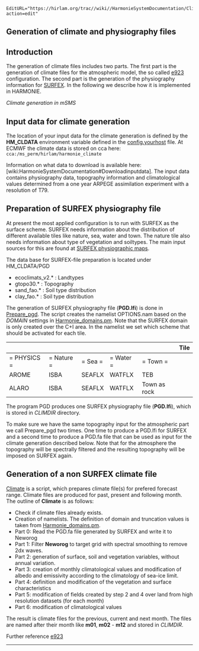 ```@meta
EditURL="https://hirlam.org/trac//wiki//HarmonieSystemDocumentation/ClimateGeneration?action=edit"
```


## Generation of climate and physiography files

## Introduction

The generation of climate files includes two parts. The first part is the generation of climate files for the atmospheric model, the so called 
[e923](http://www.cnrm.meteo.fr/gmapdoc/spip.php?page=recherche&recherche=e923) configuration. The second part is the generation of the physiography information for 
[SURFEX](http://www.cnrm-game-meteo.fr/surfex/). In the following we describe how it is implemented in HARMONIE.

*Climate generation in mSMS*

## Input data for climate generation
The location of your input data for the climate generation is defined by the **HM_CLDATA** environment variable defined in the [config.yourhost](https://hirlam.org/trac/browser/Harmonie/config-sh/config.ecgb-cca?rev=release-43h2.beta.3) file. At ECMWF the climate data is stored on cca here:
` cca:/ms_perm/hirlam/harmonie_climate `

Information on what data to download is available here: [wiki:HarmonieSystemDocumentation#Downloadinputdata]. The input data contains physiography data, topography information and climatological values determined from a one year ARPEGE assimilation experiment with a resolution of T79. 

## Preparation of SURFEX physiography file

At present the most applied configuration is to run with SURFEX as the surface scheme. SURFEX needs information about the distribution of different available tiles like nature, sea, water and town. The nature tile also needs information about type of vegetation and soiltypes. The main input sources for this are found at [SURFEX physiographic maps](http://www.cnrm-game-meteo.fr/surfex/spip.php?rubrique14).

The data base for SURFEX-file preparation is located under HM_CLDATA/PGD
 * ecoclimats_v2.* : Landtypes
 * gtopo30.* : Topography
 * sand_fao.* : Soil type distribution
 * clay_fao.* : Soil type distribution

The generation of SURFEX physiography file (**PGD.lfi**) is done in [Prepare_pgd](https://hirlam.org/trac/browser/Harmonie/scr/Prepare_pgd?rev=release-43h2.beta.3). The script creates the namelist OPTIONS.nam based on the *DOMAIN* settings in [Harmonie_domains.pm](https://hirlam.org/trac/browser/Harmonie/scr/Harmonie_domains.pm?rev=release-43h2.beta.3). Note that the SURFEX domain is only created over the C+I area. In the namelist we set which scheme that should be activated for each tile.

 | ||||| Tile | 
| --- | --- | --- | --- | --- | --- |
 |= PHYSICS =|= Nature =|= Sea =|= Water =|= Town =|
 |AROME  |ISBA  |SEAFLX|WATFLX |TEB         |
 |ALARO  |ISBA  |SEAFLX|WATFLX |Town as rock|

The program PGD produces one SURFEX physiography file (**PGD.lfi**), which is stored in *CLIMDIR* directory.

To make sure we have the same topography input for the atmospheric part we call Prepare_pgd two times. One time to produce a PGD.lfi for SURFEX and a second time to produce a PGD.fa file that can be used as input for the climate generation described below. Note that for the atmosphere the topography will be spectrally filtered and the resulting topography will be imposed on SURFEX again.
 
## Generation of a non SURFEX climate file

[Climate](https://hirlam.org/trac/browser/Harmonie/scr/Climate?rev=release-43h2.beta.3) is a script, which prepares climate file(s) for 
prefered forecast range. Climate files are produced for past, present and following month. The outline of **Climate** is as follows:

 * Check if climate files already exists.
 * Creation of namelists. The definition of domain and truncation values is taken from [Harmonie_domains.pm](https://hirlam.org/trac/browser/Harmonie/scr/Harmonie_domains.pm?rev=release-43h2.beta.3).
 * Part 0: Read the PGD.fa file generated by SURFEX and write it to Neworog
 * Part 1: Filter  __Neworog__ to target grid with spectral smoothing to remove 2dx waves.
 * Part 2: generation of surface, soil and vegetation variables, without annual variation.
 * Part 3: creation of monthly climatological values and  modification of albedo and emissivity according to the climatology of sea-ice limit.
 * Part 4: definition and modification of the vegetation and surface characteristics
 * Part 5: modification of fields created by step 2 and 4 over land from high resolution datasets (for each month)
 * Part 6: modification of climatological values
 
 The result is climate files for the previous, current and next month. The files are named after their month like **m01**, **m02** - **m12** and stored in *CLIMDIR*.

Further reference [e923](http://www.cnrm.meteo.fr/gmapdoc/IMG/ps/e923_users.ps)


----


